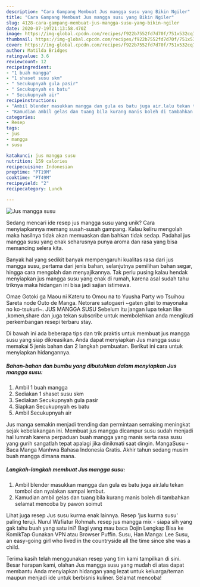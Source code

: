 ```yaml
---
description: "Cara Gampang Membuat Jus mangga susu yang Bikin Ngiler"
title: "Cara Gampang Membuat Jus mangga susu yang Bikin Ngiler"
slug: 4128-cara-gampang-membuat-jus-mangga-susu-yang-bikin-ngiler
date: 2020-07-19T21:13:58.470Z
image: https://img-global.cpcdn.com/recipes/f922b7552fd7d70f/751x532cq70/jus-mangga-susu-foto-resep-utama.jpg
thumbnail: https://img-global.cpcdn.com/recipes/f922b7552fd7d70f/751x532cq70/jus-mangga-susu-foto-resep-utama.jpg
cover: https://img-global.cpcdn.com/recipes/f922b7552fd7d70f/751x532cq70/jus-mangga-susu-foto-resep-utama.jpg
author: Matilda Bridges
ratingvalue: 3.6
reviewcount: 12
recipeingredient:
- "1 buah mangga"
- "1 shaset susu skm"
- " Secukupnyah gula pasir"
- " Secukupnyah es batu"
- " Secukupnyah air"
recipeinstructions:
- "Ambil blender masukkan mangga dan gula es batu juga air.lalu tekan tombol dan nyalakan sampai lembut."
- "Kamudian ambil gelas dan tuang bila kurang manis boleh di tambahkan selamat mencoba by pawon soimut"
categories:
- Resep
tags:
- jus
- mangga
- susu

katakunci: jus mangga susu 
nutrition: 159 calories
recipecuisine: Indonesian
preptime: "PT19M"
cooktime: "PT49M"
recipeyield: "2"
recipecategory: Lunch

---
```



![Jus mangga susu](https://img-global.cpcdn.com/recipes/f922b7552fd7d70f/751x532cq70/jus-mangga-susu-foto-resep-utama.jpg)

Sedang mencari ide resep jus mangga susu yang unik? Cara menyiapkannya memang susah-susah gampang. Kalau keliru mengolah maka hasilnya tidak akan memuaskan dan bahkan tidak sedap. Padahal jus mangga susu yang enak seharusnya punya aroma dan rasa yang bisa memancing selera kita.

Banyak hal yang sedikit banyak mempengaruhi kualitas rasa dari jus mangga susu, pertama dari jenis bahan, selanjutnya pemilihan bahan segar, hingga cara mengolah dan menyajikannya. Tak perlu pusing kalau hendak menyiapkan jus mangga susu yang enak di rumah, karena asal sudah tahu triknya maka hidangan ini bisa jadi sajian istimewa.

Omae Gotoki ga Maou ni Kateru to Omou na to Yuusha Party wo Tsuihou Sareta node Outo de Manga. Netorare satogaeri ~gaten gitei to mayonaka no ko-tsukuri~. JUS MANGGA SUSU Sebelum itu jangan lupa tekan like ,komen,share dan juga tekan subscribe untuk membolehkan anda mengikuti perkembangan resepi terbaru stay.


Di bawah ini ada beberapa tips dan trik praktis untuk membuat jus mangga susu yang siap dikreasikan. Anda dapat menyiapkan Jus mangga susu memakai 5 jenis bahan dan 2 langkah pembuatan. Berikut ini cara untuk menyiapkan hidangannya.

<!--inarticleads1-->

##### Bahan-bahan dan bumbu yang dibutuhkan dalam menyiapkan Jus mangga susu:

1. Ambil 1 buah mangga
1. Sediakan 1 shaset susu skm
1. Sediakan  Secukupnyah gula pasir
1. Siapkan  Secukupnyah es batu
1. Ambil  Secukupnyah air


Jus manga semakin menjadi trending dan permintaan semaking meningkat sejak kebelakangan ini. Membuat jus mangga dicampur susu sudah menjadi hal lumrah karena perpaduan buah mangga yang manis serta rasa susu yang gurih sangatlah tepat apalagi jika dinikmati saat dingin. MangaSusu - Baca Manga Manhwa Bahasa Indonesia Gratis. Akhir tahun sedang musim buah mangga dimana mana. 

<!--inarticleads2-->

##### Langkah-langkah membuat Jus mangga susu:

1. Ambil blender masukkan mangga dan gula es batu juga air.lalu tekan tombol dan nyalakan sampai lembut.
1. Kamudian ambil gelas dan tuang bila kurang manis boleh di tambahkan selamat mencoba by pawon soimut


Lihat juga resep Jus susu kurma enak lainnya. Resep &#39;jus kurma susu&#39; paling teruji. Nurul Wafiatur Rohmah. resep jus mangga mix - siapa sih yang gak tahu buah yang satu ini? Bagi yang mau baca Dojin Lengkap Bisa ke KomikTap Gunakan VPN atau Browser Puffin. Susu, Han Manga: Lee Susu, an easy-going girl who lived in the countryside all the time since she was a child. 

Terima kasih telah menggunakan resep yang tim kami tampilkan di sini. Besar harapan kami, olahan Jus mangga susu yang mudah di atas dapat membantu Anda menyiapkan hidangan yang lezat untuk keluarga/teman maupun menjadi ide untuk berbisnis kuliner. Selamat mencoba!

